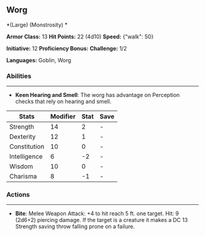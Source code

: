 ## Worg
*(Large) (Monstrosity) *

**Armor Class:** 13
**Hit Points:** 22 (4d10)
**Speed:** {"walk": 50}

**Initiative:** 12
**Proficiency Bonus:**
**Challenge:** 1/2

**Languages:** Goblin, Worg

### Abilities
 --- 
- **Keen Hearing and Smell**: The worg has advantage on Perception checks that rely on hearing and smell.



| Stats | Modifier | Stat | Save
| ---- | ---- | ---- | ---- |
| Strength | 14 | 2 | - |
| Dexterity | 12 | 1 | - |
| Constitution | 10 | 0 | - |
| Intelligence | 6 | -2 | - |
| Wisdom | 10 | 0 | - |
| Charisma | 8 | -1 | - |

### Actions
 --- 
- **Bite**: Melee Weapon Attack: +4 to hit  reach 5 ft.  one target. Hit: 9 (2d6+2) piercing damage. If the target is a creature  it makes a DC 13 Strength saving throw  falling prone on a failure.

